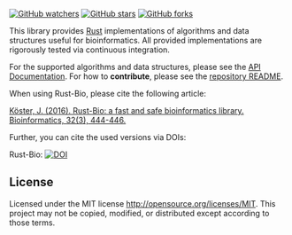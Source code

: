 [![GitHub watchers](https://img.shields.io/github/watchers/rust-bio/rust-bio.svg?style=social&label=Watch)](https://github.com/rust-bio/rust-bio/watchers)
[![GitHub stars](https://img.shields.io/github/stars/rust-bio/rust-bio.svg?style=social&label=Star)](https://github.com/rust-bio/rust-bio/stargazers)
[![GitHub forks](https://img.shields.io/github/forks/rust-bio/rust-bio.svg?style=social&label=Fork)](https://github.com/rust-bio/rust-bio/network)

This library provides [Rust](https://www.rust-lang.org) implementations of algorithms and data structures useful for bioinformatics.
All provided implementations are rigorously tested via continuous integration.

For the supported algorithms and data structures, please see the [API Documentation](https://docs.rs/bio).
For how to **contribute**, please see the [repository README](https://github.com/rust-bio/rust-bio#contribute).

When using Rust-Bio, please cite the following article:

[Köster, J. (2016). Rust-Bio: a fast and safe bioinformatics library. Bioinformatics, 32(3), 444-446.](http://bioinformatics.oxfordjournals.org/content/early/2015/10/06/bioinformatics.btv573.short?rss=1)

Further, you can cite the used versions via DOIs:

Rust-Bio: [![DOI](https://zenodo.org/badge/29821195.svg)](https://zenodo.org/badge/latestdoi/29821195)


## License

Licensed under the MIT license http://opensource.org/licenses/MIT. This project may not be copied, modified, or distributed except according to those terms.
